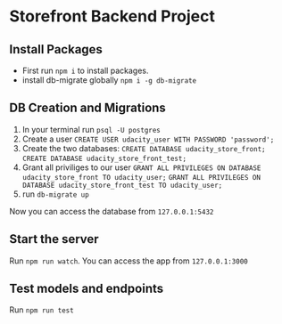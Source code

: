 # Storefront Backend Project

## Install Packages
- First run `npm i` to install packages.
- install db-migrate globally `npm i -g db-migrate`

## DB Creation and Migrations

1. In your terminal run `psql -U postgres`
2. Create a user `CREATE USER udacity_user WITH PASSWORD 'password';`
3. Create the two databases: 
    `CREATE DATABASE udacity_store_front;`
    `CREATE DATABASE udacity_store_front_test;`
4. Grant all priviliges to our user
    `GRANT ALL PRIVILEGES ON DATABASE udacity_store_front TO udacity_user;`
    `GRANT ALL PRIVILEGES ON DATABASE udacity_store_front_test TO udacity_user;`
5. run `db-migrate up`

Now you can access the database from `127.0.0.1:5432`

## Start the server

Run `npm run watch`.
You can access the app from `127.0.0.1:3000`

## Test models and endpoints

Run `npm run test`